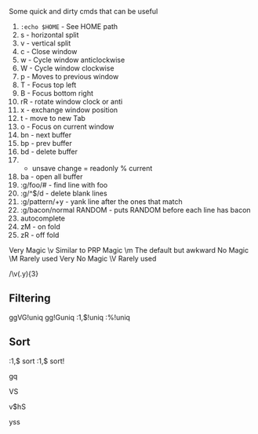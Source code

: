 Some quick and dirty cmds that can be useful

1. `:echo $HOME` - See HOME path
2. <C-w> s - horizontal split
3. <C-w> v - vertical split
4. <C-w> c - Close window
5. <C-w> w - Cycle window anticlockwise
6. <C-w> W - Cycle window clockwise
7. <C-w> p - Moves to previous window
8. <C-w> T - Focus top left
9. <C-w> B - Focus bottom right
10. <C-w> rR - rotate window clock or anti
11. <C-w> x - exchange window position
12. <C-w> t - move to new Tab
13. <C-w> o - Focus on current window
14. bn - next buffer
15. bp - prev buffer
16. bd - delete buffer
17. - unsave change = readonly % current
18. ba - open all buffer
19. :g/foo/# - find line with foo
20. :g/^$/d - delete blank lines
21. :g/pattern/+y - yank line after the ones that match
22. :g/bacon/normal RANDOM - puts RANDOM before each line has bacon
23. <C-n> autocomplete
24. zM - on fold
25. zR - off fold

Very Magic \v Similar to PRP
Magic \m The default but awkward
No Magic \M Rarely used
Very No Magic \V Rarely used

/\v(.y){3}

## Filtering

ggVG!uniq
gg!Guniq
:1,$!uniq
:%!uniq

## Sort

:1,$ sort
:1,$ sort!

gq

VS<id>

v$hS<id>

yss<id>
